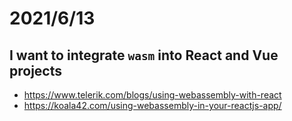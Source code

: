 # 2021/6/13
## I want to integrate `wasm` into React and Vue projects
- https://www.telerik.com/blogs/using-webassembly-with-react
- https://koala42.com/using-webassembly-in-your-reactjs-app/